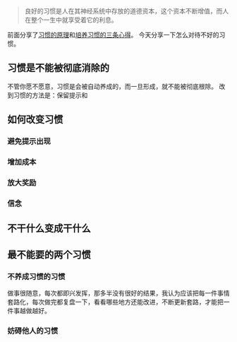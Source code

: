 >良好的习惯是人在其神经系统中存放的道德资本，这个资本不断增值，而人在整个一生中就享受着它的利息。

前面分享了[习惯的原理](http://www.jianshu.com/p/3525376f7a92)和[培养习惯的三条心得](http://www.jianshu.com/p/1cf402524a0a)。
今天分享一下怎么对待不好的习惯。
## 习惯是不能被彻底消除的
不管你愿不愿意，习惯是会被自动养成的，而一旦形成，就不能被彻底根除。
改到习惯的方法是：保留提示和
## 如何改变习惯
### 避免提示出现
### 增加成本
### 放大奖励
### 信念

## 不干什么变成干什么
## 最不能要的两个习惯
### 不养成习惯的习惯
做事很随意，每次都即兴发挥，那多半没有很好的结果，我认为应该把每一件事情套路化，每次做完都复盘一下，看看哪些地方还能改进，不断更新套路，才能把一件事越做越好。
### 妨碍他人的习惯
